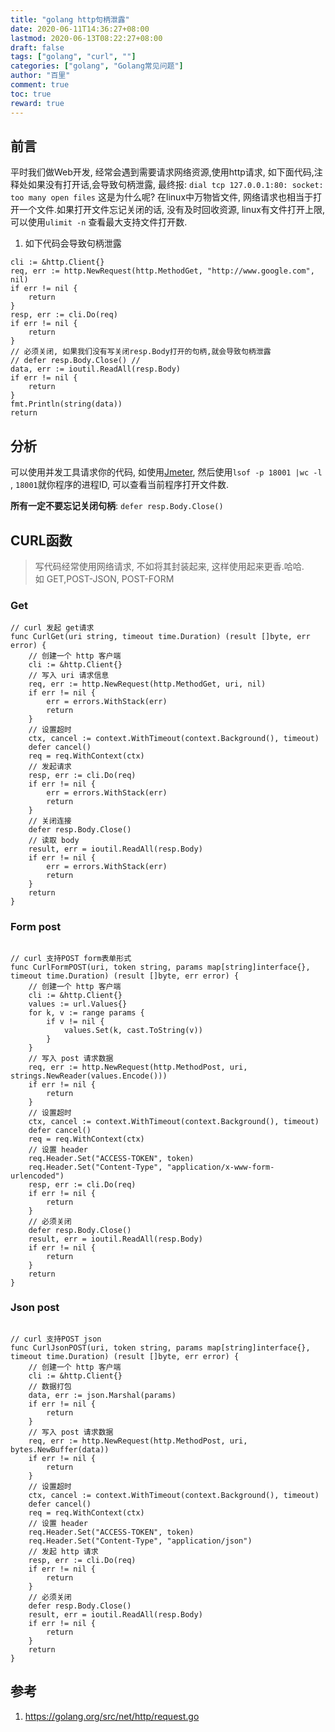 ```yaml
---
title: "golang http句柄泄露"
date: 2020-06-11T14:36:27+08:00
lastmod: 2020-06-13T08:22:27+08:00
draft: false
tags: ["golang", "curl", ""]
categories: ["golang", "Golang常见问题"]
author: "百里"
comment: true
toc: true
reward: true
---
```


## 前言
平时我们做Web开发, 经常会遇到需要请求网络资源,使用http请求, 如下面代码,注释处如果没有打开话,会导致句柄泄露, 最终报: `dial tcp 127.0.0.1:80: socket: too many open files`
这是为什么呢? 在linux中万物皆文件, 网络请求也相当于打开一个文件.如果打开文件忘记关闭的话, 没有及时回收资源, linux有文件打开上限,可以使用`ulimit -n` 查看最大支持文件打开数.

1. 如下代码会导致句柄泄露 
```
cli := &http.Client{}
req, err := http.NewRequest(http.MethodGet, "http://www.google.com", nil)
if err != nil {
	return
}
resp, err := cli.Do(req)
if err != nil {
	return
}
// 必须关闭, 如果我们没有写关闭resp.Body打开的句柄,就会导致句柄泄露
// defer resp.Body.Close() // 
data, err := ioutil.ReadAll(resp.Body)
if err != nil {
	return
}
fmt.Println(string(data))
return
```
## 分析 
可以使用并发工具请求你的代码, 如使用[Jmeter](https://www.sgfoot.com/jmeter/), 然后使用`lsof -p 18001 |wc -l` , `18001`就你程序的进程ID, 可以查看当前程序打开文件数.

**所有一定不要忘记关闭句柄**: `defer resp.Body.Close()`


## CURL函数
> 写代码经常使用网络请求, 不如将其封装起来, 这样使用起来更香.哈哈.
> <br/> 如 GET,POST-JSON, POST-FORM

### Get 
```
// curl 发起 get请求
func CurlGet(uri string, timeout time.Duration) (result []byte, err error) {
	// 创建一个 http 客户端
	cli := &http.Client{}
	// 写入 uri 请求信息
	req, err := http.NewRequest(http.MethodGet, uri, nil)
	if err != nil {
		err = errors.WithStack(err)
		return
	}
	// 设置超时
	ctx, cancel := context.WithTimeout(context.Background(), timeout)
	defer cancel()
	req = req.WithContext(ctx)
	// 发起请求
	resp, err := cli.Do(req)
	if err != nil {
		err = errors.WithStack(err)
		return
	}
	// 关闭连接
	defer resp.Body.Close()
	// 读取 body
	result, err = ioutil.ReadAll(resp.Body)
	if err != nil {
		err = errors.WithStack(err)
		return
	}
	return
}
```

### Form post
```

// curl 支持POST form表单形式
func CurlFormPOST(uri, token string, params map[string]interface{}, timeout time.Duration) (result []byte, err error) {
	// 创建一个 http 客户端
	cli := &http.Client{}
	values := url.Values{}
	for k, v := range params {
		if v != nil {
			values.Set(k, cast.ToString(v))
		}
	}
	// 写入 post 请求数据
	req, err := http.NewRequest(http.MethodPost, uri, strings.NewReader(values.Encode()))
	if err != nil {
		return
	}
	// 设置超时
	ctx, cancel := context.WithTimeout(context.Background(), timeout)
	defer cancel()
	req = req.WithContext(ctx)
	// 设置 header
	req.Header.Set("ACCESS-TOKEN", token)
	req.Header.Set("Content-Type", "application/x-www-form-urlencoded")
	resp, err := cli.Do(req)
	if err != nil {
		return
	}
	// 必须关闭
	defer resp.Body.Close()
	result, err = ioutil.ReadAll(resp.Body)
	if err != nil {
		return
	}
	return
}
```
###  Json post
```

// curl 支持POST json
func CurlJsonPOST(uri, token string, params map[string]interface{}, timeout time.Duration) (result []byte, err error) {
	// 创建一个 http 客户端
	cli := &http.Client{}
	// 数据打包
	data, err := json.Marshal(params)
	if err != nil {
		return
	}
	// 写入 post 请求数据
	req, err := http.NewRequest(http.MethodPost, uri, bytes.NewBuffer(data))
	if err != nil {
		return
	}
	// 设置超时
	ctx, cancel := context.WithTimeout(context.Background(), timeout)
	defer cancel()
	req = req.WithContext(ctx)
	// 设置 header
	req.Header.Set("ACCESS-TOKEN", token)
	req.Header.Set("Content-Type", "application/json")
	// 发起 http 请求
	resp, err := cli.Do(req)
	if err != nil {
		return
	}
	// 必须关闭
	defer resp.Body.Close()
	result, err = ioutil.ReadAll(resp.Body)
	if err != nil {
		return
	}
	return
}
```


## 参考
1. https://golang.org/src/net/http/request.go

